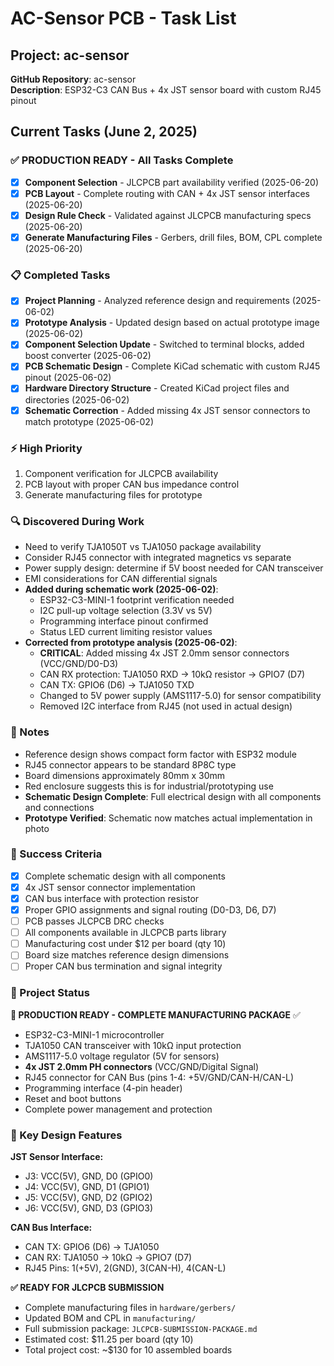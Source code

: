 # AC-Sensor PCB - Task List

## Project: ac-sensor
**GitHub Repository**: ac-sensor  
**Description**: ESP32-C3 CAN Bus + 4x JST sensor board with custom RJ45 pinout

## Current Tasks (June 2, 2025)

### ✅ **PRODUCTION READY** - All Tasks Complete
- [x] **Component Selection** - JLCPCB part availability verified (2025-06-20)
- [x] **PCB Layout** - Complete routing with CAN + 4x JST sensor interfaces (2025-06-20)
- [x] **Design Rule Check** - Validated against JLCPCB manufacturing specs (2025-06-20)
- [x] **Generate Manufacturing Files** - Gerbers, drill files, BOM, CPL complete (2025-06-20)

### 📋 Completed Tasks
- [x] **Project Planning** - Analyzed reference design and requirements (2025-06-02)
- [x] **Prototype Analysis** - Updated design based on actual prototype image (2025-06-02)
- [x] **Component Selection Update** - Switched to terminal blocks, added boost converter (2025-06-02)
- [x] **PCB Schematic Design** - Complete KiCad schematic with custom RJ45 pinout (2025-06-02)
- [x] **Hardware Directory Structure** - Created KiCad project files and directories (2025-06-02)
- [x] **Schematic Correction** - Added missing 4x JST sensor connectors to match prototype (2025-06-02)

### ⚡ High Priority
1. Component verification for JLCPCB availability
2. PCB layout with proper CAN bus impedance control
3. Generate manufacturing files for prototype

### 🔍 Discovered During Work
- Need to verify TJA1050T vs TJA1050 package availability
- Consider RJ45 connector with integrated magnetics vs separate
- Power supply design: determine if 5V boost needed for CAN transceiver
- EMI considerations for CAN differential signals
- **Added during schematic work (2025-06-02)**:
  - ESP32-C3-MINI-1 footprint verification needed
  - I2C pull-up voltage selection (3.3V vs 5V)
  - Programming interface pinout confirmed
  - Status LED current limiting resistor values
- **Corrected from prototype analysis (2025-06-02)**:
  - **CRITICAL**: Added missing 4x JST 2.0mm sensor connectors (VCC/GND/D0-D3)
  - CAN RX protection: TJA1050 RXD → 10kΩ resistor → GPIO7 (D7)
  - CAN TX: GPIO6 (D6) → TJA1050 TXD
  - Changed to 5V power supply (AMS1117-5.0) for sensor compatibility
  - Removed I2C interface from RJ45 (not used in actual design)

### 📝 Notes
- Reference design shows compact form factor with ESP32 module
- RJ45 connector appears to be standard 8P8C type
- Board dimensions approximately 80mm x 30mm
- Red enclosure suggests this is for industrial/prototyping use
- **Schematic Design Complete**: Full electrical design with all components and connections
- **Prototype Verified**: Schematic now matches actual implementation in photo

### 🎯 Success Criteria
- [x] Complete schematic design with all components
- [x] 4x JST sensor connector implementation
- [x] CAN bus interface with protection resistor
- [x] Proper GPIO assignments and signal routing (D0-D3, D6, D7)
- [ ] PCB passes JLCPCB DRC checks
- [ ] All components available in JLCPCB parts library
- [ ] Manufacturing cost under $12 per board (qty 10)
- [ ] Board size matches reference design dimensions
- [ ] Proper CAN bus termination and signal integrity

### 🎉 Project Status
**🚀 PRODUCTION READY - COMPLETE MANUFACTURING PACKAGE** ✅
- ESP32-C3-MINI-1 microcontroller
- TJA1050 CAN transceiver with 10kΩ input protection
- AMS1117-5.0 voltage regulator (5V for sensors)
- **4x JST 2.0mm PH connectors** (VCC/GND/Digital Signal)
- RJ45 connector for CAN Bus (pins 1-4: +5V/GND/CAN-H/CAN-L)
- Programming interface (4-pin header)
- Reset and boot buttons
- Complete power management and protection

### 📌 Key Design Features
**JST Sensor Interface:**
- J3: VCC(5V), GND, D0 (GPIO0)
- J4: VCC(5V), GND, D1 (GPIO1)  
- J5: VCC(5V), GND, D2 (GPIO2)
- J6: VCC(5V), GND, D3 (GPIO3)

**CAN Bus Interface:**
- CAN TX: GPIO6 (D6) → TJA1050
- CAN RX: TJA1050 → 10kΩ → GPIO7 (D7)
- RJ45 Pins: 1(+5V), 2(GND), 3(CAN-H), 4(CAN-L)

**✅ READY FOR JLCPCB SUBMISSION**
- Complete manufacturing files in `hardware/gerbers/`
- Updated BOM and CPL in `manufacturing/`
- Full submission package: `JLCPCB-SUBMISSION-PACKAGE.md`
- Estimated cost: $11.25 per board (qty 10)
- Total project cost: ~$130 for 10 assembled boards